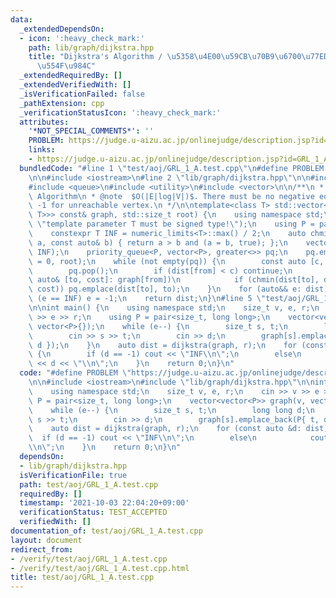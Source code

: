```yaml
---
data:
  _extendedDependsOn:
  - icon: ':heavy_check_mark:'
    path: lib/graph/dijkstra.hpp
    title: "Dijkstra's Algorithm / \u5358\u4E00\u59CB\u70B9\u6700\u77ED\u7D4C\u8DEF\
      \u554F\u984C"
  _extendedRequiredBy: []
  _extendedVerifiedWith: []
  _isVerificationFailed: false
  _pathExtension: cpp
  _verificationStatusIcon: ':heavy_check_mark:'
  attributes:
    '*NOT_SPECIAL_COMMENTS*': ''
    PROBLEM: https://judge.u-aizu.ac.jp/onlinejudge/description.jsp?id=GRL_1_A
    links:
    - https://judge.u-aizu.ac.jp/onlinejudge/description.jsp?id=GRL_1_A
  bundledCode: "#line 1 \"test/aoj/GRL_1_A.test.cpp\"\n#define PROBLEM \"https://judge.u-aizu.ac.jp/onlinejudge/description.jsp?id=GRL_1_A\"\
    \n\n#include <iostream>\n#line 2 \"lib/graph/dijkstra.hpp\"\n\n#include <limits>\n\
    #include <queue>\n#include <utility>\n#include <vector>\n\n/**\n * @brief Dijkstra's\
    \ Algorithm\n * @note  $O(|E|log|V|)$. There must be no negative edges. Return\
    \ -1 for unreachable vertex.\n */\n\ntemplate<class T> std::vector<T> dijkstra(std::vector<std::vector<std::pair<std::size_t,\
    \ T>>> const& graph, std::size_t root) {\n    using namespace std;\n    static_assert(is_signed<T>::value,\
    \ \"template parameter T must be signed type!\");\n    using P = pair<T, size_t>;\n\
    \    constexpr T INF = numeric_limits<T>::max() / 2;\n    auto chmin = [](auto&\
    \ a, const auto& b) { return a > b and (a = b, true); };\n    vector<T> dist(size(graph),\
    \ INF);\n    priority_queue<P, vector<P>, greater<>> pq;\n    pq.emplace(dist[root]\
    \ = 0, root);\n    while (not empty(pq)) {\n        const auto [c, from] = pq.top();\n\
    \        pq.pop();\n        if (dist[from] < c) continue;\n        for (const\
    \ auto& [to, cost]: graph[from])\n            if (chmin(dist[to], dist[from] +\
    \ cost)) pq.emplace(dist[to], to);\n    }\n    for (auto&& e: dist)\n        if\
    \ (e == INF) e = -1;\n    return dist;\n}\n#line 5 \"test/aoj/GRL_1_A.test.cpp\"\
    \n\nint main() {\n    using namespace std;\n    size_t v, e, r;\n    cin >> v\
    \ >> e >> r;\n    using P = pair<size_t, long long>;\n    vector<vector<P>> graph(v,\
    \ vector<P>{});\n    while (e--) {\n        size_t s, t;\n        long long d;\n\
    \        cin >> s >> t;\n        cin >> d;\n        graph[s].emplace_back(P{ t,\
    \ d });\n    }\n    auto dist = dijkstra(graph, r);\n    for (const auto &d: dist)\
    \ {\n        if (d == -1) cout << \"INF\\n\";\n        else\n            cout\
    \ << d << \"\\n\";\n    }\n    return 0;\n}\n"
  code: "#define PROBLEM \"https://judge.u-aizu.ac.jp/onlinejudge/description.jsp?id=GRL_1_A\"\
    \n\n#include <iostream>\n#include \"lib/graph/dijkstra.hpp\"\n\nint main() {\n\
    \    using namespace std;\n    size_t v, e, r;\n    cin >> v >> e >> r;\n    using\
    \ P = pair<size_t, long long>;\n    vector<vector<P>> graph(v, vector<P>{});\n\
    \    while (e--) {\n        size_t s, t;\n        long long d;\n        cin >>\
    \ s >> t;\n        cin >> d;\n        graph[s].emplace_back(P{ t, d });\n    }\n\
    \    auto dist = dijkstra(graph, r);\n    for (const auto &d: dist) {\n      \
    \  if (d == -1) cout << \"INF\\n\";\n        else\n            cout << d << \"\
    \\n\";\n    }\n    return 0;\n}\n"
  dependsOn:
  - lib/graph/dijkstra.hpp
  isVerificationFile: true
  path: test/aoj/GRL_1_A.test.cpp
  requiredBy: []
  timestamp: '2021-10-03 22:04:20+09:00'
  verificationStatus: TEST_ACCEPTED
  verifiedWith: []
documentation_of: test/aoj/GRL_1_A.test.cpp
layout: document
redirect_from:
- /verify/test/aoj/GRL_1_A.test.cpp
- /verify/test/aoj/GRL_1_A.test.cpp.html
title: test/aoj/GRL_1_A.test.cpp
---
```

